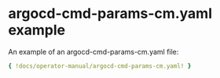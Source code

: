 # argocd-cmd-params-cm.yaml example

An example of an argocd-cmd-params-cm.yaml file:

```yaml
{ !docs/operator-manual/argocd-cmd-params-cm.yaml! }
```